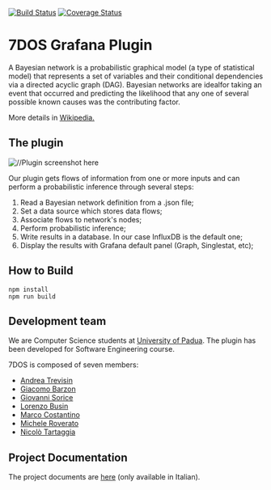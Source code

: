 [![Build Status](https://travis-ci.org/NicoloTartaggia/7DOS-plugin.svg?branch=master)](https://travis-ci.org/NicoloTartaggia/7DOS-plugin)
[![Coverage Status](https://coveralls.io/repos/github/NicoloTartaggia/7DOS-plugin/badge.svg?branch=master)](https://coveralls.io/github/NicoloTartaggia/7DOS-plugin?branch=master)

# 7DOS Grafana Plugin

A Bayesian network is a probabilistic graphical model (a type of statistical model) that represents a set of variables and their conditional dependencies via a directed acyclic graph (DAG). Bayesian networks are idealfor taking an event that occurred and predicting the likelihood that any one of several possible known causes was the contributing factor.

More details in [Wikipedia.](https://en.wikipedia.org/wiki/Bayesian_network)

## The plugin
![//Plugin screenshot here](SCREENSHOT.PNG "Screenshot of the plugin node-flux connection page")

Our plugin gets flows of information from one or more inputs and can perform a probabilistic inference through several steps:
1. Read a Bayesian network definition from a .json file;
2. Set a data source which stores data flows;
3. Associate flows to network's nodes;
4. Perform probabilistic inference;
6. Write results in a database. In our case InfluxDB is the default one;
7. Display the results with Grafana default panel (Graph, Singlestat, etc);

## How to Build

```
npm install
npm run build
```

## Development team
We are Computer Science students at [University of Padua](https://www.unipd.it/).
The plugin has been developed for Software Engineering course.


7DOS is composed of seven members:
- [Andrea Trevisin](https://github.com/knowbot)
- [Giacomo Barzon](https://github.com/Giacomobarzon97)
- [Giovanni Sorice](https://github.com/GiovanniSorice)
- [Lorenzo Busin](https://github.com/lorenzobusin)
- [Marco Costantino](https://github.com/UdrK)
- [Michele Roverato](https://github.com/ScrappyCocco)
- [Nicolò Tartaggia](https://github.com/NicoloTartaggia)

## Project Documentation
The project documents are [here](https://github.com/ScrappyCocco/7DOS-Docs) (only available in Italian).
